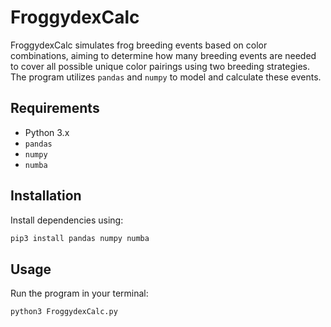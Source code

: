 # FroggydexCalc

FroggydexCalc simulates frog breeding events based on color combinations, aiming to determine how many breeding events are needed to cover all possible unique color pairings using two breeding strategies. The program utilizes `pandas` and `numpy` to model and calculate these events.

## Requirements

- Python 3.x
- `pandas`
- `numpy`
- `numba`

## Installation

Install dependencies using:

```bash
pip3 install pandas numpy numba
```

## Usage

Run the program in your terminal:

```bash
python3 FroggydexCalc.py
```

